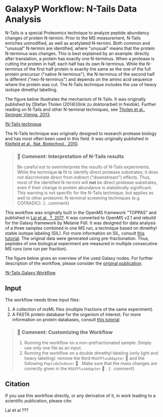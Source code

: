 # GalaxyP Workflow: N-Tails Data Analysis

N-Tails is a special Proteomics technique to analyze peptide abundancy changes of protein N-termini. Prior to the MS measurement, N-Tails enriches unmodified, as well as acetylated N-termini. Both common and "unusual" N-termini are identified, where "unusual" means that the protein N-terminus was changes. 
This is best explained by an example: directly after translation, a protein has exactly one N-terminus. When a protease is cutting the protein in half, each half has its own N-terminus. While the N-terminus of the first half protein is exactly the same as the one of the full protein precursor ("native N-terminus"), the N-terminus of the second half is different ("neo-N-terminus") and depends on the amino acid sequence where the protein was cut. 
The N-Tails technique includes the use of heavy isotope dimethyl labelling.

The figure below illustrates the mechanism of N-Tails. It was originally published by [Stefan Tholen (2014)](link zu doktorarbeit in freidok). Further reading on N-Tails and other N-terminal techniques, see [Tholen et al., Springer Vienna, 2013](http://dx.doi.org/10.1007/978-3-7091-0885-7_5).

[!N-Tails technique](../../images/WF_ntails_technique.png)

The N-Tails technique was originally designed to research protease biology and has most often been used in this field. It was originally published in [Kleifeld et al., Nat. Biotechnol., 2010](http://www.ncbi.nlm.nih.gov/pubmed/20208520).

> ### :nut_and_bolt: Comment: Interpretation of N-Tails results
>
> Be careful not to overinterprete the results of N-Tails experiments. While the technique **is** fit to identify direct protease substrates, it does not discriminate direct from indirect ("downstream") effects. Thus, most of the identified N-termini will **not** be direct protease substrates, even if their change in protein abundance is statistically significant.
> This warning is not specific for the N-Tails technique, but applies as well to other proteomic N-terminal screening techniques (e.g. COFRADIC).
> {: .comment}

This workflow was originally built in the OpenMS framework "TOPPAS" and published in [Lai et al., ?, 201?](). It was converted to OpenMS v2.1 and rebuild for the Galaxy framework by Melanie Föll. It was designed for data analysis of a three samples combined in one MS run, a technique based on dimethyl stable isotope labeling (SIL). For more information on SIL, consult [this tutorial](../../tutorials/proteinQuant_SIL.md). The original data were generated using pre-fractionation. Thus, peptides of one biological experiment are measured in multiple consecutive MS runs (one run per fraction). 

The figure below gives an overview of the used Galaxy nodes. For further description of the workflow, please consider the [original publication]().

[!N-Tails Galaxy Workflow](../../images/WF_ntails.png)

## Input

The workflow needs three input files:

  1) A collection of mzML files (multiple fractions of the same experiment).
  2) A FASTA protein database for the organism of interest. For more information on protein databases, consult [this tutorial](../../tutorials/database_handling.md)

> ### :nut_and_bolt: Comment: Customizing the Workflow
> 
> 1. Running the workflow on a non-prefractionated sample: Simply use only one file as an input.
> 2. Running the workflow on a double dimethyl labeling (only light and heavy labeling): remove the third `MSGFPlusAdapter` :wrench: and the following `PeptideIndexer` :wrench: . Make sure that the mass changes are correctly given in the `MSGFPlusAdapter` :wrench: .
> {: .comment}

## Citation

If you use this workflow directly, or any derivative of it, in work leading to a scientific publication,
please cite:

Lai et al ???